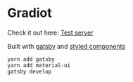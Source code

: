 # Gradiot

Check it out here: [Test server](https://suspicious-pasteur-6f1eca.netlify.app/)

Built with [gatsby](https://github.com/gatsbyjs/gatsby) and [styled components](https://github.com/styled-components/styled-components)

```
yarn add gatsby
yarn add material-ui
gatsby develop
```
